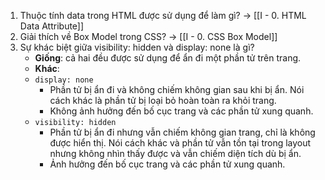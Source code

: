 1. Thuộc tính data trong HTML được sử dụng để làm gì?
	→ [[I - 0. HTML Data Attribute]]
2. Giải thích về Box Model trong CSS?
	→ [[I - 0. CSS Box Model]]
3. Sự khác biệt giữa visibility: hidden và display: none là gì?
	- **Giống**: cả hai đều được sử dụng để ẩn đi một phần tử trên trang.
	- **Khác**:
	- `display: none`
		- Phần tử bị ẩn đi và không chiếm không gian sau khi bị ẩn. Nói cách khác là phần tử bị loại bỏ hoàn toàn ra khỏi trang.
		- Không ảnh hưởng đến bố cục trang và các phần tử xung quanh.
	- `visibility: hidden`
		- Phần tử bị ẩn đi nhưng vẫn chiếm không gian trang, chỉ là không được hiển thị. Nói cách khác và phần tử vẫn tồn tại trong layout nhưng không nhìn thấy được và vẫn chiếm diện tích dù bị ẩn.
		- Ảnh hưởng đến bố cục trang và các phần tử xung quanh.